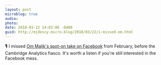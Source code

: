 ```yaml
---
layout: post
microblog: true
audio: 
photo: 
date: 2018-03-22 14:03:06 -0400
guid: http://mjdescy.micro.blog/2018/03/22/i-missed-om.html
---
```

🎙 I missed [Om Malik's spot-on take on Facebook](https://overcast.fm/+HRuoucwWM) from February, before the Cambridge Analytics fiasco. It's worth a listen if you're still interested in the Facebook mess.

